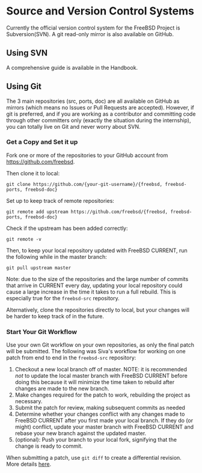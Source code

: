 # Source and Version Control Systems

Currently the official version control system for the FreeBSD Project is Subversion(SVN). A git read-only mirror is also available on GitHub.

## Using SVN

A comprehensive guide is available in the Handbook.

## Using Git

The 3 main repositories (src, ports, doc) are all available on GitHub as mirrors (which means no Issues or Pull Requests are accepted). However, if git is preferred, and if you are working as a contributor and committing code through other committers only (exactly the situation during the internship), you can totally live on Git and never worry about SVN.

### Get a Copy and Set it up

Fork one or more of the repositories to your GitHub account from https://github.com/freebsd.

Then clone it to local:
```
git clone https://github.com/{your-git-username}/{freebsd, freebsd-ports, freebsd-doc}
```

Set up to keep track of remote repositories:
```
git remote add upstream https://github.com/freebsd/{freebsd, freebsd-ports, freebsd-doc}
```

Check if the upstream has been added correctly:
```
git remote -v
```

Then, to keep your local repository updated with FreeBSD CURRENT, run the following while in the master branch:
```
git pull upstream master
```
Note: due to the size of the repositories and the large number of commits that arrive in CURRENT every day, updating your local repository could cause a large increase in the time it takes to run a full rebuild. This is especially true for the `freebsd-src` repository.

Alternatively, clone the repositories directly to local, but your changes will be harder to keep track of in the future.

### Start Your Git Workflow

Use your own Git workflow on your own repositories, as only the final patch will be submitted.
The following was Siva's workflow for working on one patch from end to end in the `freebsd-src` repository:

1. Checkout a new local branch off of master. NOTE: it is recommended *not* to update the local master branch with FreeBSD CURRENT before doing this because it will minimize the time taken to rebuild after changes are made to the new branch.
2. Make changes required for the patch to work, rebuilding the project as necessary.
3. Submit the patch for review, making subsequent commits as needed
4. Determine whether your changes conflict with any changes made to FreeBSD CURRENT after you first made your local branch.
If they do (or might) conflict, update your master branch with FreeBSD CURRENT and rebase your new branch against the updated master.
5. (optional): Push your branch to your local fork, signifying that the change is ready to commit.

When submitting a patch, use `git diff` to create a differential revision. More details [here](part4/diff.md).
